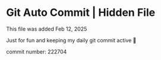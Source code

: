# Git Auto Commit | Hidden File

This file was added Feb 12, 2025

Just for fun and keeping my daily git commit active 🤪

commit number: 222704
